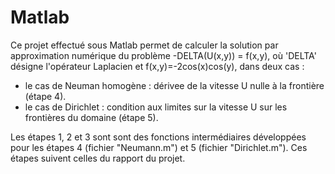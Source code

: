 Matlab
======


Ce projet effectué sous Matlab permet de calculer la solution par approximation numérique du problème -DELTA(U(x,y)) = f(x,y), où 'DELTA' désigne l'opérateur Laplacien et f(x,y)=-2cos(x)cos(y), dans deux cas : 

- le cas de Neuman homogène : dérivee de la vitesse U nulle à la frontière (étape 4).
- le cas de Dirichlet : condition aux limites sur la vitesse U sur les frontières du domaine (étape 5).

Les étapes 1, 2 et 3 sont sont des fonctions intermédiaires développées pour les étapes 4 (fichier "Neumann.m") et 5 (fichier "Dirichlet.m").
Ces étapes suivent celles du rapport du projet.
